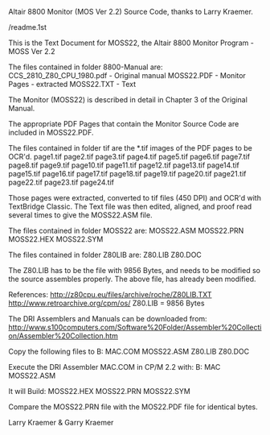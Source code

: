 Altair 8800 Monitor (MOS Ver 2.2) Source Code, thanks to Larry Kraemer. 

/readme.1st

This is the Text Document for MOSS22, the Altair 8800 Monitor Program - MOSS Ver 2.2

The files contained in folder 8800-Manual are:
CCS_2810_Z80_CPU_1980.pdf  -  Original manual
MOSS22.PDF  -  Monitor Pages - extracted
MOSS22.TXT  -  Text 

The Monitor (MOSS22) is described in detail in Chapter 3 of the Original Manual.

The appropriate PDF Pages that contain the Monitor Source Code are included in MOSS22.PDF.

The files contained in folder tif are the *.tif images of the PDF pages to be OCR'd.
page1.tif
page2.tif
page3.tif
page4.tif
page5.tif
page6.tif
page7.tif
page8.tif
page9.tif
page10.tif
page11.tif
page12.tif
page13.tif
page14.tif
page15.tif
page16.tif
page17.tif
page18.tif
page19.tif
page20.tif
page21.tif
page22.tif
page23.tif
page24.tif


Those pages were extracted, converted to tif files (450 DPI) and OCR'd with TextBridge Classic.
The Text file was then edited, aligned, and proof read several times to give the MOSS22.ASM file.

The files contained in folder MOSS22 are:
MOSS22.ASM
MOSS22.PRN
MOSS22.HEX
MOSS22.SYM


The files contained in folder Z80LIB are:
Z80.LIB
Z80.DOC

The Z80.LIB has to be the file with 9856 Bytes, and needs to be modified so the source assembles properly.
The above file, has already been modified.

References:
http://z80cpu.eu/files/archive/roche/Z80LIB.TXT
http://www.retroarchive.org/cpm/os/
Z80.LIB = 9856 Bytes


The DRI Assemblers and Manuals can be downloaded from:
http://www.s100computers.com/Software%20Folder/Assembler%20Collection/Assembler%20Collection.htm

Copy the following files to B:
MAC.COM
MOSS22.ASM
Z80.LIB
Z80.DOC

Execute the DRI Assembler MAC.COM in CP/M 2.2 with:
B:
MAC MOSS22.ASM

It will Build:
MOSS22.HEX
MOSS22.PRN
MOSS22.SYM

Compare the MOSS22.PRN file with the MOS22.PDF file for identical bytes.


Larry Kraemer & Garry Kraemer

 

